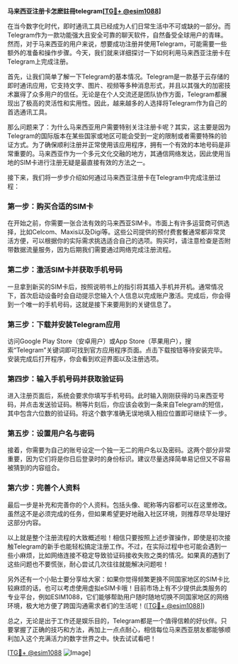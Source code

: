 **马来西亚注册卡怎麽註冊telegram[[TG💪+ @esim1088](https://t.me/s/esim1088)]**

在当今数字化时代，即时通讯工具已经成为人们日常生活中不可或缺的一部分。而Telegram作为一款功能强大且安全可靠的聊天软件，自然备受全球用户的青睐。然而，对于马来西亚的用户来说，想要成功注册并使用Telegram，可能需要一些额外的准备和操作步骤。今天，我们就来详细探讨一下如何利用马来西亚注册卡在Telegram上完成注册。

首先，让我们简单了解一下Telegram的基本情况。Telegram是一款基于云存储的即时通讯应用，它支持文字、图片、视频等多种消息形式，并且以其强大的加密技术赢得了众多用户的信任。无论是在个人交流还是团队协作方面，Telegram都展现出了极高的灵活性和实用性。因此，越来越多的人选择将Telegram作为自己的首选通讯工具。

那么问题来了：为什么马来西亚用户需要特别关注注册卡呢？其实，这主要是因为Telegram的国际版本在某些国家或地区可能会受到一定的限制或者需要特殊的验证方式。为了确保顺利注册并正常使用该应用程序，拥有一个有效的本地号码是非常重要的。马来西亚作为一个多元文化交融的地方，其通信网络发达，因此使用当地的SIM卡进行注册无疑是最直接有效的方法之一。

接下来，我们将一步步介绍如何通过马来西亚注册卡在Telegram中完成注册过程：

### 第一步：购买合适的SIM卡

在开始之前，你需要一张合法有效的马来西亚SIM卡。市面上有许多运营商可供选择，比如Celcom、Maxis以及Digi等。这些公司提供的预付费套餐通常都非常灵活方便，可以根据你的实际需求挑选适合自己的选项。购买时，请注意检查是否附带数据流量服务，因为后期我们需要通过网络完成注册流程。

### 第二步：激活SIM卡并获取手机号码

一旦拿到新买的SIM卡后，按照说明书上的指引将其插入手机并开机。通常情况下，首次启动设备时会自动提示您输入个人信息以完成账户激活。完成后，你会得到一个唯一的手机号码，这就是接下来要用到的关键信息了。

### 第三步：下载并安装Telegram应用

访问Google Play Store（安卓用户）或App Store（苹果用户），搜索“Telegram”关键词即可找到官方应用程序页面。点击下载按钮等待安装完毕。安装完成后打开程序，你会看到欢迎界面以及注册选项。

### 第四步：输入手机号码并获取验证码

进入注册页面后，系统会要求你填写手机号码。此时输入刚刚获得的马来西亚号码，并点击发送验证码。稍等片刻后，你应该会收到一条来自Telegram的短信，其中包含六位数的验证码。将这个数字准确无误地填入相应位置即可继续下一步。

### 第五步：设置用户名与密码

接着，你需要为自己的账号设定一个独一无二的用户名以及密码。这两个部分非常重要，因为它们将是你日后登录时的身份标识。建议尽量选择简单易记但又不容易被猜到的内容组合。

### 第六步：完善个人资料

最后一步是补充和完善你的个人资料。包括头像、昵称等内容都可以在这里修改。虽然这不是必须完成的任务，但如果希望更好地融入社区环境，则推荐尽早处理好这部分内容。

以上就是整个注册流程的大致概述啦！相信只要按照上述步骤操作，即使是初次接触Telegram的新手也能轻松搞定注册工作。不过，在实际过程中也可能会遇到一些小麻烦，比如网络连接不稳定导致验证码接收失败之类的情况。如果真的遇到了这些问题也不要慌张，耐心尝试几次往往就能解决问题啦！

另外还有一个小贴士要分享给大家：如果你觉得频繁更换不同国家地区的SIM卡比较麻烦的话，也可以考虑使用虚拟eSIM卡哦！目前市场上有不少提供此类服务的专业平台，例如ESIM1088，它们能够帮助用户随时随地切换不同国家地区的网络环境，极大地方便了跨国沟通需求者们的生活呢！([[TG💪+ @esim1088](https://t.me/s/esim1088)])

总之，无论是出于工作还是娱乐目的，Telegram都是一个值得信赖的好伙伴。只要掌握了正确的技巧和方法，再加上一点点耐心，相信每位马来西亚朋友都能够顺利加入这个充满活力的数字世界之中。快去试试看吧！

[[TG💪+ @esim1088](https://t.me/s/esim1088) ![Image](https://i.postimg.cc/4NQfJmqS/Snipaste-2025-05-13-00-14-12.png)]